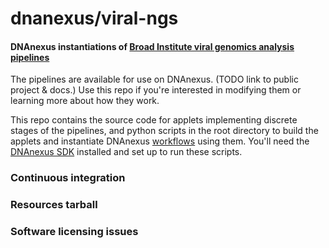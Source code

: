 # dnanexus/viral-ngs

#### DNAnexus instantiations of [Broad Institute viral genomics analysis pipelines](https://github.com/broadinstitute/viral-ngs)

The pipelines are available for use on DNAnexus. (TODO link to public project & docs.) Use this repo if you're interested in modifying them or learning more about how they work.

This repo contains the source code for applets implementing discrete stages of the pipelines, and python scripts in the root directory to build the applets and instantiate DNAnexus [workflows](https://wiki.dnanexus.com/UI/Workflows) using them. You'll need the [DNAnexus SDK](https://wiki.dnanexus.com/Command-Line-Client/Quickstart) installed and set up to run these scripts.

### Continuous integration

### Resources tarball

### Software licensing issues
